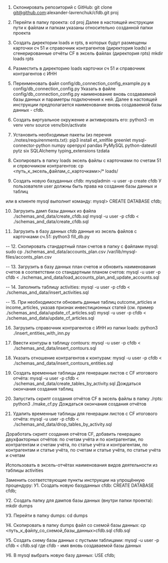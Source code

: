 1. Склонировать репозиторий с GitHub:
git clone git@github.com:alexander-lavrenchuk/cfdb.git proj

2. Перейти в папку проекта:
cd proj
Далее в настоящей инструкции пути к файлам и папкам указаны относительно созданной папки проекта

3. Создать директории loads и rpts,
в которых будут размещены
карточки сч 51 и справочник контрагентов (директория loads) и
сгенерированные отчёты CF в эксель файлах (директория rpts)
mkdir loads rpts

4. Разместить в директорию loads карточки сч 51 и справочник контрагентов с ИНН

5. Переименовать файл config/db_connection_config_example.py в config/db_connection_config.py
Указать в файле config/db_connection_config.py наименование вновь создаваемой базы данных и
параметры подключения к ней.
Далее в настоящей инструкции предполагается наименование вновь создаваемой базы данных - cfdb.

6. Создать виртуальное окружение и активировать его:
python3 -m venv venv
source venv/bin/activate

7. Установить необходимые пакеты (из перечня ./notes/requirenments.txt):
pip3 install et_xmlfile greenlet mysql-connector-python numpy openpyxl pandas PyMySQL python-dateutil pytz six SQLAlchemy typing_extensions tzdata

8. Скопировать в папку loads эксель файлы с карточками по счетам 51 и спрвочником контрагентов:
cp <путь_к_эксель_файлам_с_карточками>/* loads/

9. Создать новую базуданных cfdb:
mysqladmin -u user -p create cfdb
У пользователя user должны быть права на создание базы данных и таблиц

или в клиенте mysql выполнит команду:
mysql> CREATE DATABASE cfdb;

10. Загрузить дамп базы данных из файла ./schemas_and_data/create_cfdb.sql
mysql -u user -p cfdb < ./schemas_and_data/create_cfdb.sql

11. Загрузить в базу данных cfdb данные из эксель файлов с карточками сч.51:
python3 fill_db.py

-- 12. Скопировать стандартный план счетов в папку с файлами mysql:
sudo cp ./schemas_and_data/accounts_plan.csv /var/lib/mysql-files/acconts_plan.csv

-- 13. Загрузить в базу данных план счетов и обновить наименования счетов в соответствии со стандартным планом счетов:
mysql -u user -p cfdb < ./schemas_and_data/load_accounts_plan_and_update_accounts.sql

-- 14. Заполнить таблицу activities:
mysql -u user -p cfdb < ./schemas_and_data/insert_activities.sql

-- 15. При необходимости обновить данные таблиц outcome_articles и income_articles, указав признак инвестиционных статей (см. пример ./schemas_and_data/update_cf_articles.sql)
mysql -u user -p cfdb < ./schemas_and_data/update_cf_articles.sql

16. Загрузить справочник контрагентов с ИНН из папки loads:
python3 ./insert_entities_with_inn.py

17. Ввести контуры в таблицу contours:
mysql -u user -p cfdb < ./schemas_and_data/insert_contours.sql

18. Указать отношение контрагентов к контурам:
mysql -u user -p cfdb < ./schemas_and_data/insert_contours_entities.sql

19. Создать временные таблицы для генерации листов с CF итогового отчёта:
mysql -u user -p cfdb < ./schemas_and_data/create_tables_by_activity.sql
Дождаться окончания создания таблиц

20. Запустить скрипт создания отчётов CF в эксель файлы в папку ./rpts:
python3 ./make_cf.py
Дождаться окончания создания отчётов

21. Удалить временные таблицы для генерации листов с CF итогового отчёта:
mysql -u user -p cfdb < ./schemas_and_data/drop_tables_by_activity.sql










Доработать скрипт создания отчётов CF, добавить генерацию двухфакторных отчётов:
по счетам учёта и по контрагентам,
по контрагентам и счетам учёта,
по статье учёта и контрагентам,
по контрагентам и статье учёта,
по счетам и статье учёта,
по статье учёта и счетам

Использовать в эксель-отчётах наименования видов деятельности из таблицы activities





Заменить соответствующие пункты инструкции на упрощённую процендуру:
У1. Создать новую базуданных cfdb:
CREATE DATABASE cfdb;

У2. Создать папку для дампов базы данных (внутри папки проекта):
mkdir dumps

У3. Перейти в папку dumps:
cd dumps

У4. Скопировать в папку dumps файл со схемой базы данных:
cp <путь_к_файлу_со_схемой_базы_данных>cfdb.sql cfdb.sql

У5. Создать схему базы данных с пустыми таблицами:
mysql -u user -p cfdb < cfdb.sql
где cfdb - имя вновь создаваемой базы данных

У6. В mysql выбрать новую базу данных:
USE cfdb;

